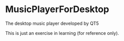 # MusicPlayerForDesktop
The desktop music player developed by QT5

This is just an exercise in learning (for reference only).

